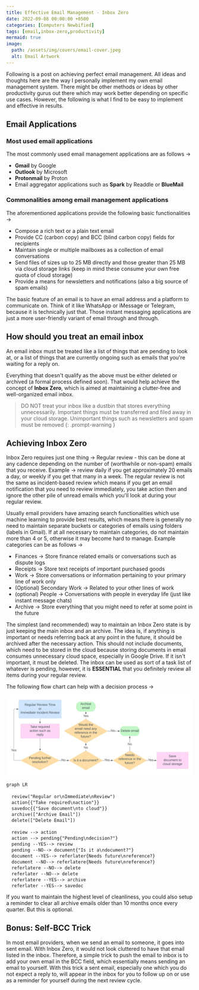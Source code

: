```yaml
---
title: Effective Email Management - Inbox Zero
date: 2022-09-08 00:00:00 +0500
categories: [Computers Newbified]
tags: [email,inbox-zero,productivity]
mermaid: true
image:
  path: /assets/img/covers/email-cover.jpeg
  alt: Email Artwork
---
```


Following is a post on achieving perfect email management. All ideas and thoughts here are the way I personally implement my own email management system. There might be other methods or ideas by other productivity gurus out there which may work better depending on specific use cases. However, the following is what I find to be easy to implement and effective in results.

## Email Applications

### Most used email applications

The most commonly used email management applications are as follows &rarr;

- **Gmail** by Google
- **Outlook** by Microsoft
- **Protonmail** by Proton
- Email aggregator applications such as **Spark** by Readdle or **BlueMail**

### Commonalities among email management applications

The aforementioned applications provide the following basic functionalities &rarr;

- Compose a rich text or a plain text email
- Provide CC (carbon copy) and BCC (blind carbon copy) fields for recipients
- Maintain single or multiple mailboxes as a collection of email conversations
- Send files of sizes up to 25 MB directly and those greater than 25 MB via cloud storage links (keep in mind these consume your own free quota of cloud storage)
- Provide a means for newsletters and notifications (also a big source of spam emails)

The basic feature of an email is to have an email address and a platform to communicate on. Think of it like WhatsApp or iMessage or Telegram, because it is technically just that. Those instant messaging applications are just a more user-friendly variant of email through and through.

## How should you treat an email inbox

An email inbox must be treated like a list of things that are pending to look at, or a list of things that are currently ongoing such as emails that you're waiting for a reply on.

Everything that doesn't qualify as the above must be either deleted or archived (a formal process defined soon). That would help achieve the concept of **Inbox Zero**, which is aimed at maintaining a clutter-free and well-organized email inbox.

>DO NOT treat your inbox like a dustbin that stores everything unnecessarily. Important things must be transferred and filed away in your cloud storage. Unimportant things such as newsletters and spam must be removed
{: .prompt-warning }

## Achieving Inbox Zero

Inbox Zero requires just one thing &rarr; Regular review - this can be done at any cadence depending on the number of (worthwhile or non-spam) emails that you receive. Example &rarr; review daily if you get approximately 20 emails a day, or weekly if you get that many in a week. The regular review is not the same as incident-based review which means if you get an email notification that you need to review immediately, you take action then and ignore the other pile of unread emails which you'll look at during your regular review.

Usually email providers have amazing search functionalities which use machine learning to provide best results, which means there is generally no need to maintain separate buckets or categories of emails using folders (labels in Gmail). If at all necessary to maintain categories, do not maintain more than 4 or 5, otherwise it may become hard to manage. Example categories can be as follows &rarr; 

- Finances &rarr; Store finance related emails or conversations such as dispute logs
- Receipts &rarr; Store text receipts of important purchased goods
- Work &rarr; Store conversations or information pertaining to your primary line of work only
- (Optional) Secondary Work &rarr; Related to your other lines of work
- (optional) People &rarr; Conversations with people in everyday life (just like instant message chats)
- Archive &rarr; Store everything that you might need to refer at some point in the future

The simplest (and recommended) way to maintain an Inbox Zero state is by just keeping the main inbox and an archive. The idea is, if anything is important or needs referring back at any point in the future, it should be archived after the necessary action. This should not include documents, which need to be stored in the cloud because storing documents in email consumes unnecessary cloud space, especially in Google Drive. If it isn't important, it must be deleted. The inbox can be used as sort of a task list of whatever is pending, however, it is **ESSENTIAL** that you definitely review all items during your regular review.

The following flow chart can help with a decision process &rarr;

![Mail Management Flowchart](/assets/post-images/Email%20Management%20Flow%20Chart%20for%20Inbox%20Zero.jpeg)

```mermaid
graph LR

  review("Regular or\nImmediate\nReview")
  action{{"Take required\naction"}}
  savedoc{{"Save document\nto cloud"}}
  archive(["Archive Email"])
  delete(["Delete Email"])

  review --> action
  action --> pending{"Pending\ndecision?"}
  pending --YES--> review
  pending --NO--> document{"Is it a\ndocument?"}
  document --YES--> referlater{Needs future\nreference?}
  document --NO--> referlatere{Needs future\nreference?}
  referlatere --NO--> delete
  referlater --NO--> delete
  referlatere --YES--> archive
  referlater --YES--> savedoc
```

If you want to maintain the highest level of cleanliness, you could also setup a reminder to clear all archive emails older than 10 months once every quarter. But this is optional.

## Bonus: Self-BCC Trick

In most email providers, when we send an email to someone, it goes into sent email. With Inbox Zero, it would not look cluttered to have that email listed in the inbox. Therefore, a simple trick to push the email to inbox is to add your own email in the BCC field, which essentially means sending an email to yourself. With this trick a sent email, especially one which you do not expect a reply to, will appear in the inbox for you to follow up on or use as a reminder for yourself during the next review cycle.
